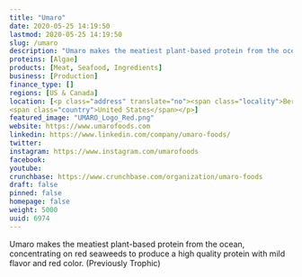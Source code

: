 ```yaml
---
title: "Umaro"
date: 2020-05-25 14:19:50
lastmod: 2020-05-25 14:19:50
slug: /umaro
description: "Umaro makes the meatiest plant-based protein from the ocean, concentrating on red seaweeds to produce a high quality protein with mild flavor and red color. (Previously Trophic)"
proteins: [Algae]
products: [Meat, Seafood, Ingredients]
business: [Production]
finance_type: []
regions: [US & Canada]
location: [<p class="address" translate="no"><span class="locality">Berkeley</span>, <span class="administrative-area">California</span><br>
<span class="country">United States</span></p>]
featured_image: "UMARO_Logo_Red.png"
website: https://www.umarofoods.com
linkedin: https://www.linkedin.com/company/umaro-foods/
twitter: 
instagram: https://www.instagram.com/umarofoods
facebook: 
youtube: 
crunchbase: https://www.crunchbase.com/organization/umaro-foods
draft: false
pinned: false
homepage: false
weight: 5000
uuid: 6974
---
```

Umaro makes the meatiest plant-based protein from the ocean, concentrating on red seaweeds to produce a high quality protein with mild flavor and red color. (Previously Trophic)
